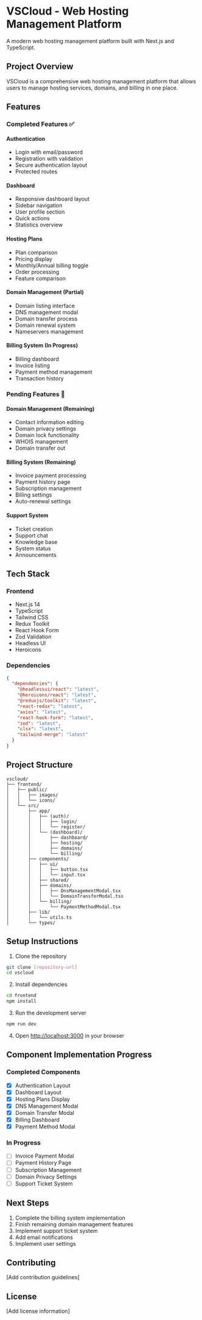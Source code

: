 # VSCloud - Web Hosting Management Platform

A modern web hosting management platform built with Next.js and TypeScript.

## Project Overview

VSCloud is a comprehensive web hosting management platform that allows users to manage hosting services, domains, and billing in one place.

## Features

### Completed Features ✅

#### Authentication
- Login with email/password
- Registration with validation
- Secure authentication layout
- Protected routes

#### Dashboard
- Responsive dashboard layout
- Sidebar navigation
- User profile section
- Quick actions
- Statistics overview

#### Hosting Plans
- Plan comparison
- Pricing display
- Monthly/Annual billing toggle
- Order processing
- Feature comparison

#### Domain Management (Partial)
- Domain listing interface
- DNS management modal
- Domain transfer process
- Domain renewal system
- Nameservers management

#### Billing System (In Progress)
- Billing dashboard
- Invoice listing
- Payment method management
- Transaction history

### Pending Features 🚧

#### Domain Management (Remaining)
- Contact information editing
- Domain privacy settings
- Domain lock functionality
- WHOIS management
- Domain transfer out

#### Billing System (Remaining)
- Invoice payment processing
- Payment history page
- Subscription management
- Billing settings
- Auto-renewal settings

#### Support System
- Ticket creation
- Support chat
- Knowledge base
- System status
- Announcements

## Tech Stack

### Frontend
- Next.js 14
- TypeScript
- Tailwind CSS
- Redux Toolkit
- React Hook Form
- Zod Validation
- Headless UI
- Heroicons

### Dependencies
```json
{
  "dependencies": {
    "@headlessui/react": "latest",
    "@heroicons/react": "latest",
    "@reduxjs/toolkit": "latest",
    "react-redux": "latest",
    "axios": "latest",
    "react-hook-form": "latest",
    "zod": "latest",
    "clsx": "latest",
    "tailwind-merge": "latest"
  }
}
```

## Project Structure
```
vscloud/
├── frontend/
│   ├── public/
│   │   ├── images/
│   │   └── icons/
│   └── src/
│       ├── app/
│       │   ├── (auth)/
│       │   │   ├── login/
│       │   │   └── register/
│       │   └── (dashboard)/
│       │       ├── dashboard/
│       │       ├── hosting/
│       │       ├── domains/
│       │       └── billing/
│       ├── components/
│       │   ├── ui/
│       │   │   ├── button.tsx
│       │   │   └── input.tsx
│       │   ├── shared/
│       │   ├── domains/
│       │   │   ├── DnsManagementModal.tsx
│       │   │   └── DomainTransferModal.tsx
│       │   └── billing/
│       │       └── PaymentMethodModal.tsx
│       ├── lib/
│       │   └── utils.ts
│       └── types/
```

## Setup Instructions

1. Clone the repository
```bash
git clone [repository-url]
cd vscloud
```

2. Install dependencies
```bash
cd frontend
npm install
```

3. Run the development server
```bash
npm run dev
```

4. Open [http://localhost:3000](http://localhost:3000) in your browser

## Component Implementation Progress

### Completed Components
- [x] Authentication Layout
- [x] Dashboard Layout
- [x] Hosting Plans Display
- [x] DNS Management Modal
- [x] Domain Transfer Modal
- [x] Billing Dashboard
- [x] Payment Method Modal

### In Progress
- [ ] Invoice Payment Modal
- [ ] Payment History Page
- [ ] Subscription Management
- [ ] Domain Privacy Settings
- [ ] Support Ticket System

## Next Steps
1. Complete the billing system implementation
2. Finish remaining domain management features
3. Implement support ticket system
4. Add email notifications
5. Implement user settings

## Contributing
[Add contribution guidelines]

## License
[Add license information]